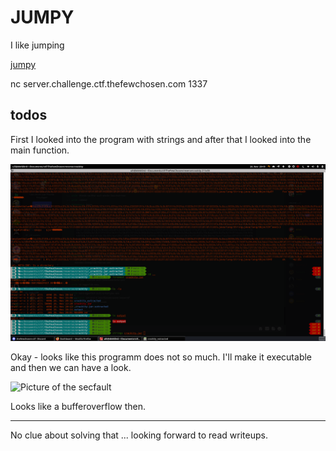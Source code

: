 # JUMPY
I like jumping

[jumpy](jumpy)

nc server.challenge.ctf.thefewchosen.com 1337

## todos 

First I looked into the program with strings and after that I looked into the main function.

![Picture of main-function](function_main_jumpy.png)

Okay - looks like this programm does not so much. I'll make it executable and then we can have a look.

![Picture of the secfault](seq_fault.png)

Looks like a bufferoverflow then.

----

No clue about solving that ... looking forward to read writeups.